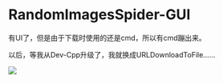 # RandomImagesSpider-GUI

有UI了，但是由于下载时使用的还是cmd，所以有cmd蹦出来。

以后，等我从Dev-Cpp升级了，我就换成URLDownloadToFile……

![](https://cdn.jsdelivr.net/gh/BoringHacker/cdn/emojis/majsoul/maj-52.png)
